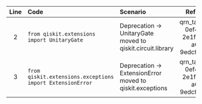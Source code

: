 | Line | Code | Scenario | Reference | Artifact | Refactoring |
| :--: | :--- | :------- | :-------: | :------- | :---------- |
| 2 | `from qiskit.extensions import UnitaryGate` | Deprecation -> UnitaryGate moved to qiskit.circuit.library | qrn_tax_ddbb-0ef4f925-2e1f-4821-a64d-9edcfaacc1c0 | UnitaryGate | `from qiskit.circuit.library import UnitaryGate` |
| 3 | `from qiskit.extensions.exceptions import ExtensionError` | Deprecation -> ExtensionError moved to qiskit.exceptions | qrn_tax_ddbb-0ef4f925-2e1f-4821-a64d-9edcfaacc1c0 | ExtensionError | `from qiskit.exceptions import ExtensionError` |